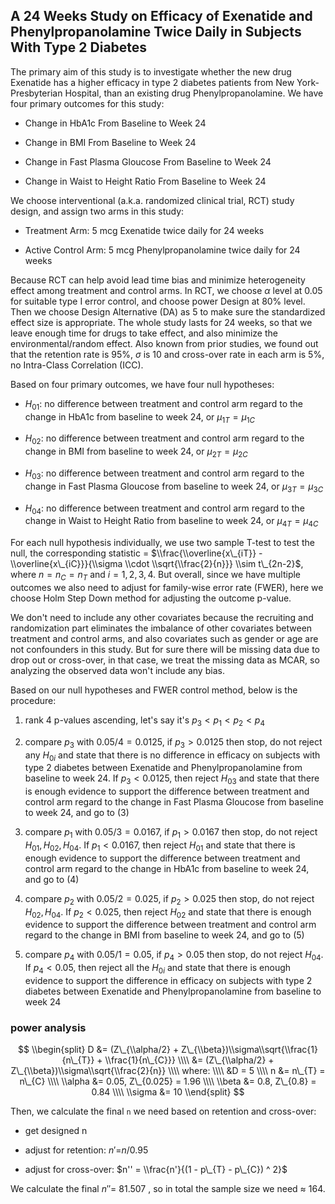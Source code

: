 A 24 Weeks Study on Efficacy of Exenatide and Phenylpropanolamine Twice Daily in Subjects With Type 2 Diabetes
--------------------------------------------------------------------------------------------------------------

The primary aim of this study is to investigate whether the new drug
Exenatide has a higher efficacy in type 2 diabetes patients from New
York-Presbyterian Hospital, than an existing drug Phenylpropanolamine.
We have four primary outcomes for this study:

-   Change in HbA1c From Baseline to Week 24

-   Change in BMI From Baseline to Week 24

-   Change in Fast Plasma Gloucose From Baseline to Week 24

-   Change in Waist to Height Ratio From Baseline to Week 24

We choose interventional (a.k.a. randomized clinical trial, RCT) study
design, and assign two arms in this study:

-   Treatment Arm: 5 mcg Exenatide twice daily for 24 weeks

-   Active Control Arm: 5 mcg Phenylpropanolamine twice daily for 24
    weeks

Because RCT can help avoid lead time bias and minimize heterogeneity
effect among treatment and control arms. In RCT, we choose *α* level at
0.05 for suitable type I error control, and choose power Design at 80%
level. Then we choose Design Alternative (DA) as 5 to make sure the
standardized effect size is appropriate. The whole study lasts for 24
weeks, so that we leave enough time for drugs to take effect, and also
minimize the environmental/random effect. Also known from prior studies,
we found out that the retention rate is 95%, *σ* is 10 and cross-over
rate in each arm is 5%, no Intra-Class Correlation (ICC).

Based on four primary outcomes, we have four null hypotheses:

-   *H*<sub>01</sub>: no difference between treatment and control arm
    regard to the change in HbA1c from baseline to week 24, or
    *μ*<sub>1*T*</sub> = *μ*<sub>1*C*</sub>

-   *H*<sub>02</sub>: no difference between treatment and control arm
    regard to the change in BMI from baseline to week 24, or
    *μ*<sub>2*T*</sub> = *μ*<sub>2*C*</sub>

-   *H*<sub>03</sub>: no difference between treatment and control arm
    regard to the change in Fast Plasma Gloucose from baseline to week
    24, or *μ*<sub>3*T*</sub> = *μ*<sub>3*C*</sub>

-   *H*<sub>04</sub>: no difference between treatment and control arm
    regard to the change in Waist to Height Ratio from baseline to week
    24, or *μ*<sub>4*T*</sub> = *μ*<sub>4*C*</sub>

For each null hypothesis individually, we use two sample T-test to test
the null, the corresponding statistic =
$\\frac{\\overline{x\_{iT}} - \\overline{x\_{iC}}}{\\sigma \\cdot \\sqrt{\\frac{2}{n}}} \\sim t\_{2n-2}$,
where *n* = *n*<sub>*C*</sub> = *n*<sub>*T*</sub> and *i* = 1, 2, 3, 4.
But overall, since we have multiple outcomes we also need to adjust for
family-wise error rate (FWER), here we choose Holm Step Down method for
adjusting the outcome p-value.

We don't need to include any other covariates because the recruiting and
randomization part eliminates the imbalance of other covariates between
treatment and control arms, and also covariates such as gender or age
are not confounders in this study. But for sure there will be missing
data due to drop out or cross-over, in that case, we treat the missing
data as MCAR, so analyzing the observed data won't include any bias.

Based on our null hypotheses and FWER control method, below is the
procedure:

1.  rank 4 p-values ascending, let's say it's
    *p*<sub>3</sub> &lt; *p*<sub>1</sub> &lt; *p*<sub>2</sub> &lt; *p*<sub>4</sub>

2.  compare *p*<sub>3</sub> with 0.05/4 = 0.0125, if
    *p*<sub>3</sub> &gt; 0.0125 then stop, do not reject any
    *H*<sub>0*i*</sub> and state that there is no difference in efficacy
    on subjects with type 2 diabetes between Exenatide and
    Phenylpropanolamine from baseline to week 24. If
    *p*<sub>3</sub> &lt; 0.0125, then reject *H*<sub>03</sub> and state
    that there is enough evidence to support the difference between
    treatment and control arm regard to the change in Fast Plasma
    Gloucose from baseline to week 24, and go to (3)

3.  compare *p*<sub>1</sub> with 0.05/3 = 0.0167, if
    *p*<sub>1</sub> &gt; 0.0167 then stop, do not reject
    *H*<sub>01</sub>, *H*<sub>02</sub>, *H*<sub>04</sub>. If
    *p*<sub>1</sub> &lt; 0.0167, then reject *H*<sub>01</sub> and state
    that there is enough evidence to support the difference between
    treatment and control arm regard to the change in HbA1c from
    baseline to week 24, and go to (4)

4.  compare *p*<sub>2</sub> with 0.05/2 = 0.025, if
    *p*<sub>2</sub> &gt; 0.025 then stop, do not reject
    *H*<sub>02</sub>, *H*<sub>04</sub>. If *p*<sub>2</sub> &lt; 0.025,
    then reject *H*<sub>02</sub> and state that there is enough evidence
    to support the difference between treatment and control arm regard
    to the change in BMI from baseline to week 24, and go to (5)

5.  compare *p*<sub>4</sub> with 0.05/1 = 0.05, if
    *p*<sub>4</sub> &gt; 0.05 then stop, do not reject *H*<sub>04</sub>.
    If *p*<sub>4</sub> &lt; 0.05, then reject all the *H*<sub>0*i*</sub>
    and state that there is enough evidence to support the difference in
    efficacy on subjects with type 2 diabetes between Exenatide and
    Phenylpropanolamine from baseline to week 24

### power analysis

$$
\\begin{split}
D 
&= (Z\_{\\alpha/2} + Z\_{\\beta})\\sigma\\sqrt{\\frac{1}{n\_{T}} + \\frac{1}{n\_{C}}} \\\\
&= (Z\_{\\alpha/2} + Z\_{\\beta})\\sigma\\sqrt{\\frac{2}{n}} \\\\
where: \\\\
&D = 5 \\\\
n &= n\_{T} = n\_{C} \\\\
\\alpha &= 0.05, Z\_{0.025} = 1.96 \\\\
\\beta &= 0.8, Z\_{0.8} = 0.84 \\\\
\\sigma &= 10
\\end{split}
$$

Then, we calculate the final `n` we need based on retention and
cross-over:

-   get designed n

-   adjust for retention: *n*′=*n*/0.95

-   adjust for cross-over: $n'' = \\frac{n'}{(1 - p\_{T} - p\_{C}) ^ 2}$

We calculate the final *n*″= 81.507 , so in total the sample size we
need ≈ 164.
